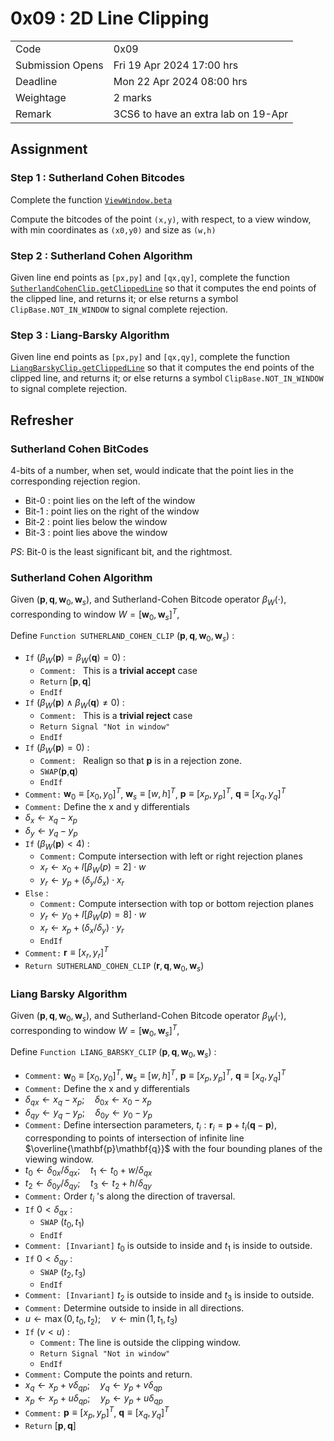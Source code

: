 # 0x09 : 2D Line Clipping #

|                  |                                     |
|------------------|-------------------------------------|
| Code             | 0x09                                |
| Submission Opens | Fri 19 Apr 2024 17:00 hrs           |
| Deadline         | Mon 22 Apr 2024 08:00 hrs           |
| Weightage        | 2 marks                             |
| Remark           | 3CS6 to have an extra lab on 19-Apr |

## Assignment ##

### Step 1 : Sutherland Cohen Bitcodes ###

Complete the function
[`ViewWindow.beta`](./clip-algo.js#L15-L42)

Compute the bitcodes of the point `(x,y)`, with respect,
to a view window, with min coordinates as `(x0,y0)`
and size as `(w,h)`

### Step 2 : Sutherland Cohen Algorithm ###

Given line end points as `[px,py]` and `[qx,qy]`,
complete the function
[`SutherlandCohenClip.getClippedLine`](./clip-algo.js#L63-L88)
so that it computes the end points of the clipped line,
and returns it; or else returns a symbol
`ClipBase.NOT_IN_WINDOW` to signal complete rejection.

### Step 3 : Liang-Barsky Algorithm ###

Given line end points as `[px,py]` and `[qx,qy]`,
complete the function
[`LiangBarskyClip.getClippedLine`](./clip-algo.js#L92-L116)
so that it computes the end points of the clipped line,
and returns it; or else returns a symbol
`ClipBase.NOT_IN_WINDOW` to signal complete rejection.

## Refresher ##

### Sutherland Cohen BitCodes ###

4-bits of a number, when set, would indicate that the
point lies in the corresponding rejection region.

+ Bit-0 : point lies on the left of the window
+ Bit-1 : point lies on the right of the window
+ Bit-2 : point lies below the window
+ Bit-3 : point lies above the window

*PS*: Bit-0 is the least significant bit, and the
rightmost.

### Sutherland Cohen Algorithm ###

Given
($\mathbf{p},\mathbf{q},\mathbf{w}_0,\mathbf{w}_s$),
and Sutherland-Cohen Bitcode operator $\beta_W(\cdot)$,
corresponding to window
$W=[\mathbf{w}_0,\mathbf{w}_s]^T$,

Define `Function SUTHERLAND_COHEN_CLIP`
($\mathbf{p},\mathbf{q},\mathbf{w}_0,\mathbf{w}_s$) :
+ `If` ($\beta_W(\mathbf{p}) = \beta_W(\mathbf{q}) =
  0$) :
  + `Comment: ` This is a **trivial accept** case
  + `Return` $[\mathbf{p},\mathbf{q}]$
  + `EndIf`
+ `If` ($\beta_W(\mathbf{p}) \wedge \beta_W(\mathbf{q}) \ne
  0$) :
  + `Comment: ` This is a **trivial reject** case
  + `Return Signal "Not in window"` 
  + `EndIf`
+ `If` ($\beta_W(\mathbf{p}) = 0$) :
  + `Comment: ` Realign so that $\mathbf{p}$ is in a
    rejection zone.
  + `SWAP`($\mathbf{p}$,$\mathbf{q}$)
  + `EndIf`
+ `Comment:` $\mathbf{w}_0 \equiv [x_0,y_0]^T$,
  $\mathbf{w}_s \equiv [w,h]^T$, $\mathbf{p} \equiv
  [x_p,y_p]^T$,  $\mathbf{q} \equiv [x_q,y_q]^T$
+ `Comment:` Define the x and y differentials
+ $\delta_x\gets x_q-x_p$  
+ $\delta_y\gets y_q-y_p$  
+ `If` ($\beta_W(\mathbf{p}) < 4$) :
  + `Comment:` Compute intersection with left or right
    rejection planes
  + $x_r\gets x_0 + I[\beta_W(p)=2]\cdot w$
  + $y_r\gets y_p + (\delta_y/\delta_x)\cdot x_r$
+ `Else` :
  + `Comment:` Compute intersection with top or bottom
    rejection planes
  + $y_r\gets y_0 + I[\beta_W(p)=8]\cdot w$
  + $x_r\gets x_p + (\delta_x/\delta_y)\cdot y_r$
  + `EndIf`
+ `Comment:` $\mathbf{r} \equiv [x_r,y_r]^T$
+ `Return SUTHERLAND_COHEN_CLIP`
  ($\mathbf{r},\mathbf{q},\mathbf{w}_0,\mathbf{w}_s$)
  

### Liang Barsky Algorithm ###

Given
($\mathbf{p},\mathbf{q},\mathbf{w}_0,\mathbf{w}_s$),
and Sutherland-Cohen Bitcode operator $\beta_W(\cdot)$,
corresponding to window
$W=[\mathbf{w}_0,\mathbf{w}_s]^T$,

Define `Function LIANG_BARSKY_CLIP`
($\mathbf{p},\mathbf{q},\mathbf{w}_0,\mathbf{w}_s$) :
+ `Comment:` $\mathbf{w}_0 \equiv [x_0,y_0]^T$,
  $\mathbf{w}_s \equiv [w,h]^T$, $\mathbf{p} \equiv
  [x_p,y_p]^T$,  $\mathbf{q} \equiv [x_q,y_q]^T$
+ `Comment:` Define the x and y differentials
+ $\delta_{qx}\gets x_q-x_p; \quad \delta_{0x}\gets x_0-x_p$  
+ $\delta_{qy}\gets y_q-y_p; \quad \delta_{0y}\gets y_0-y_p$  
+ `Comment:` Define intersection parameters, $t_i :
  \mathbf{r}_i=\mathbf{p}+t_i(\mathbf{q}-\mathbf{p})$,
  corresponding to points of intersection of infinite
  line $\overline{\mathbf{p}\mathbf{q}}$ with the four
  bounding planes of the viewing window.
+ $t_0 \gets \delta_{0x}/\delta_{qx}; \quad t_1 \gets t_0 +
  w/\delta_{qx}$
+ $t_2 \gets \delta_{0y}/\delta_{qy}; \quad t_3 \gets
  t_2 + h/\delta_{qy}$
+ `Comment:` Order $t_i$ 's along the direction of
  traversal.
+ `If` $0<\delta_{qx}$ :
  + `SWAP` ($t_0,t_1$)
  + `EndIf`
+ `Comment: [Invariant]` $t_0$ is outside to inside and
  $t_1$ is inside to outside.
+ `If` $0<\delta_{qy}$ :
  + `SWAP` ($t_2,t_3$)
  + `EndIf`
+ `Comment: [Invariant]` $t_2$ is outside to inside and
  $t_3$ is inside to outside.
+ `Comment:` Determine outside to inside in all
  directions.
+ $u\gets\max(0,t_0,t_2); \quad v\gets\min(1,t_1,t_3)$
+ `If` ($v<u$) :
  + `Comment:` The line is outside the clipping window.
  + `Return Signal "Not in window"` 
  + `EndIf`
+ `Comment:` Compute the points and return.
+ $x_q \gets x_p + v \delta_{qp}; \quad y_q \gets y_p +
  v \delta_{qp}$
+ $x_p \gets x_p + u \delta_{qp}; \quad y_p \gets y_p +
  u \delta_{qp}$
+ `Comment:` $\mathbf{p} \equiv [x_p,y_p]^T$,
  $\mathbf{q} \equiv [x_q,y_q]^T$
+ `Return` $[\mathbf{p},\mathbf{q}]$
